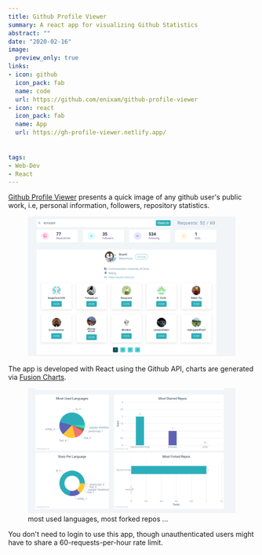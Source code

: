 ```yaml
---
title: Github Profile Viewer
summary: A react app for visualizing Github Statistics
abstract: ""
date: "2020-02-16"
image: 
  preview_only: true 
links:
- icon: github
  icon_pack: fab
  name: code
  url: https://github.com/enixam/github-profile-viewer
- icon: react
  icon_pack: fab
  name: App
  url: https://gh-profile-viewer.netlify.app/


tags:
- Web-Dev
- React
---
```


[Github Profile Viewer](https://gh-profile-viewer.netlify.app/) presents a quick image of any github user's public work, i.e, personal information, followers, repository statistics.


<figure>
  <img src = "featured.jpg" />
</figure>

The app is developed with React using the Github API, charts are generated via [Fusion Charts](https://www.fusioncharts.com/). 


<figure>
  <img src = "repo-viz.jpg" />
  <figcaption>most used languages, most forked repos ...</figcaption>
</figure>

<div class = "note">
You don't need to login to use this app, though unauthenticated users might have to share a 60-requests-per-hour rate limit. 
</div>
